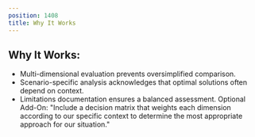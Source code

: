 ```yaml
---
position: 1408
title: Why It Works
---
```


## Why It Works:

- Multi-dimensional evaluation prevents oversimplified comparison.
- Scenario-specific analysis acknowledges that optimal solutions often depend on context.
- Limitations documentation ensures a balanced assessment.
Optional Add-On: "Include a decision matrix that weights each dimension according to our specific context to determine the most appropriate approach for our situation."